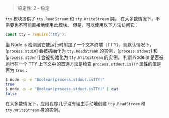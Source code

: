 
<!--introduced_in=v0.10.0-->

> 稳定性: 2 - 稳定

`tty` 模块提供了 `tty.ReadStream` 和 `tty.WriteStream` 类。 
在大多数情况下，不需要也不可能直接地使用此模块。 
但是，可以使用以下方法访问它：

```js
const tty = require('tty');
```

当 Node.js 检测到它被运行时附加了一个文本终端（TTY），则默认情况下，[`process.stdin`] 会被初始化为 `tty.ReadStream` 的实例，[`process.stdout`] 和 [`process.stderr`] 会被初始化为 `tty.WriteStream` 的实例。 
判断 Node.js 是否被运行在一个 TTY 上下文中的首选方法是检查 `process.stdout.isTTY` 属性的值是否为 `true`：

```sh
$ node -p -e "Boolean(process.stdout.isTTY)"
true
$ node -p -e "Boolean(process.stdout.isTTY)" | cat
false
```

在大多数情况下，应用程序几乎没有理由手动地创建 `tty.ReadStream` 和 `tty.WriteStream` 类的实例。

